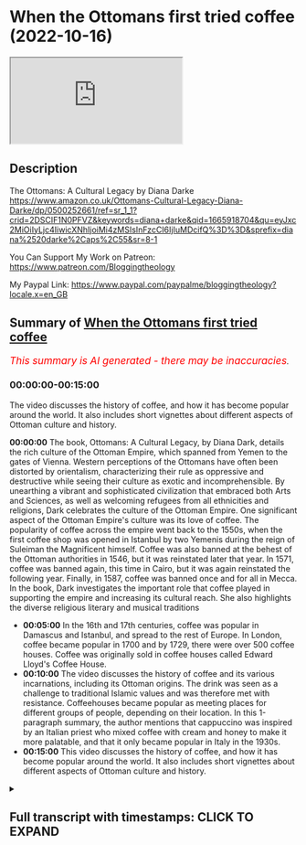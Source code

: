 # When the Ottomans first tried coffee (2022-10-16)

<iframe loading='lazy' allow='autoplay' src='https://www.youtube.com/embed/hIixS9zaUhE'></iframe>

## Description

The Ottomans: A Cultural Legacy by Diana Darke https://www.amazon.co.uk/Ottomans-Cultural-Legacy-Diana-Darke/dp/0500252661/ref=sr_1_1?crid=2DSCIF1N0PFVZ&keywords=diana+darke&qid=1665918704&qu=eyJxc2MiOiIyLjc4IiwicXNhIjoiMi4zMSIsInFzcCI6IjIuMDcifQ%3D%3D&sprefix=diana%2520darke%2Caps%2C55&sr=8-1

You Can Support My Work on Patreon:
https://www.patreon.com/Bloggingtheology

My Paypal Link: 
https://www.paypal.com/paypalme/bloggingtheology?locale.x=en_GB

## Summary of [When the Ottomans first tried coffee](https://www.youtube.com/watch?v=hIixS9zaUhE)


*<span style="color:red; font-size:125%">This summary is AI generated - there may be inaccuracies</span>. [](/)*

### <a onclick="modifyYTiframeseektime('0')">00:00:00-00:15:00</a>

The video discusses the history of coffee, and how it has become popular around the world. It also includes short vignettes about different aspects of Ottoman culture and history.

**<a onclick="modifyYTiframeseektime('0')">00:00:00</a>** The book, Ottomans: A Cultural Legacy, by Diana Dark, details the rich culture of the Ottoman Empire, which spanned from Yemen to the gates of Vienna. Western perceptions of the Ottomans have often been distorted by orientalism, characterizing their rule as oppressive and destructive while seeing their culture as exotic and incomprehensible. By unearthing a vibrant and sophisticated civilization that embraced both Arts and Sciences, as well as welcoming refugees from all ethnicities and religions, Dark celebrates the culture of the Ottoman Empire. One significant aspect of the Ottoman Empire's culture was its love of coffee. The popularity of coffee across the empire went back to the 1550s, when the first coffee shop was opened in Istanbul by two Yemenis during the reign of Suleiman the Magnificent himself. Coffee was also banned at the behest of the Ottoman authorities in 1546, but it was reinstated later that year. In 1571, coffee was banned again, this time in Cairo, but it was again reinstated the following year. Finally, in 1587, coffee was banned once and for all in Mecca. In the book, Dark investigates the important role that coffee played in supporting the empire and increasing its cultural reach. She also highlights the diverse religious literary and musical traditions
* **<a onclick="modifyYTiframeseektime('300')">00:05:00</a>** In the 16th and 17th centuries, coffee was popular in Damascus and Istanbul, and spread to the rest of Europe. In London, coffee became popular in 1700 and by 1729, there were over 500 coffee houses. Coffee was originally sold in coffee houses called Edward Lloyd's Coffee House.
* **<a onclick="modifyYTiframeseektime('600')">00:10:00</a>** The video discusses the history of coffee and its various incarnations, including its Ottoman origins. The drink was seen as a challenge to traditional Islamic values and was therefore met with resistance. Coffeehouses became popular as meeting places for different groups of people, depending on their location. In this 1-paragraph summary, the author mentions that cappuccino was inspired by an Italian priest who mixed coffee with cream and honey to make it more palatable, and that it only became popular in Italy in the 1930s.
* **<a onclick="modifyYTiframeseektime('900')">00:15:00</a>** This video discusses the history of coffee, and how it has become popular around the world. It also includes short vignettes about different aspects of Ottoman culture and history.

<details><summary><h2>Full transcript with timestamps: CLICK TO EXPAND</h2></summary>

<a onclick="modifyYTiframeseektime('3')">0:00:03</a> I want to share with you an exciting new  
<a onclick="modifyYTiframeseektime('5')">0:00:05</a> book that's just come out here it is and  
<a onclick="modifyYTiframeseektime('8')">0:00:08</a> it's called the Ottomans a cultural  
<a onclick="modifyYTiframeseektime('10')">0:00:10</a> Legacy by Diana dark who has been an  
<a onclick="modifyYTiframeseektime('13')">0:00:13</a> honor guest on blogging theology before  
<a onclick="modifyYTiframeseektime('15')">0:00:15</a> and this has just been published  
<a onclick="modifyYTiframeseektime('17')">0:00:17</a> actually and it's a fantastic book just  
<a onclick="modifyYTiframeseektime('20')">0:00:20</a> read to you what it says on the inside  
<a onclick="modifyYTiframeseektime('22')">0:00:22</a> cover  
<a onclick="modifyYTiframeseektime('24')">0:00:24</a> at its height the Ottoman empire spread  
<a onclick="modifyYTiframeseektime('27')">0:00:27</a> from Yemen to the gates of Vienna  
<a onclick="modifyYTiframeseektime('30')">0:00:30</a> Western perceptions of the Ottomans have  
<a onclick="modifyYTiframeseektime('34')">0:00:34</a> often been distorted by orientalism  
<a onclick="modifyYTiframeseektime('37')">0:00:37</a> characterizing their rule as oppressive  
<a onclick="modifyYTiframeseektime('40')">0:00:40</a> and destructive while seeing their  
<a onclick="modifyYTiframeseektime('42')">0:00:42</a> culture as exotic and incomprehensible  
<a onclick="modifyYTiframeseektime('47')">0:00:47</a> based on a lifetime's experience of  
<a onclick="modifyYTiframeseektime('50')">0:00:50</a> living and working across its former  
<a onclick="modifyYTiframeseektime('53')">0:00:53</a> provinces Dino dark who by the way is an  
<a onclick="modifyYTiframeseektime('56')">0:00:56</a> English lady living in England offers a  
<a onclick="modifyYTiframeseektime('59')">0:00:59</a> unique overview of the Ottoman Empire's  
<a onclick="modifyYTiframeseektime('62')">0:01:02</a> cultural Legacy one century after its  
<a onclick="modifyYTiframeseektime('66')">0:01:06</a> disillusion  
<a onclick="modifyYTiframeseektime('67')">0:01:07</a> she uncovers a vibrant sophisticated  
<a onclick="modifyYTiframeseektime('70')">0:01:10</a> civilization that embraced both Arts and  
<a onclick="modifyYTiframeseektime('73')">0:01:13</a> Sciences whilst welcoming refugees from  
<a onclick="modifyYTiframeseektime('76')">0:01:16</a> all ethnicities and religions notably  
<a onclick="modifyYTiframeseektime('79')">0:01:19</a> Christians and Jews  
<a onclick="modifyYTiframeseektime('82')">0:01:22</a> Diner dark celebrates the culture of the  
<a onclick="modifyYTiframeseektime('85')">0:01:25</a> Ottoman Empire from its Aesthetics and  
<a onclick="modifyYTiframeseektime('88')">0:01:28</a> architecture to its scientific and  
<a onclick="modifyYTiframeseektime('91')">0:01:31</a> medical Innovations including the first  
<a onclick="modifyYTiframeseektime('94')">0:01:34</a> vaccinations  
<a onclick="modifyYTiframeseektime('96')">0:01:36</a> she investigates The crucial role that  
<a onclick="modifyYTiframeseektime('99')">0:01:39</a> Commerce and trade played in supporting  
<a onclick="modifyYTiframeseektime('101')">0:01:41</a> the Empire and increasing its cultural  
<a onclick="modifyYTiframeseektime('104')">0:01:44</a> reach highlighting this significant role  
<a onclick="modifyYTiframeseektime('107')">0:01:47</a> of women as well as the diverse  
<a onclick="modifyYTiframeseektime('110')">0:01:50</a> religious literary and musical  
<a onclick="modifyYTiframeseektime('112')">0:01:52</a> Traditions that proliferated throughout  
<a onclick="modifyYTiframeseektime('115')">0:01:55</a> the empire  
<a onclick="modifyYTiframeseektime('116')">0:01:56</a> beautifully Illustrated with the  
<a onclick="modifyYTiframeseektime('118')">0:01:58</a> manuscripts Miniatures and paintings and  
<a onclick="modifyYTiframeseektime('121')">0:02:01</a> photographs the Ottomans a cultural  
<a onclick="modifyYTiframeseektime('124')">0:02:04</a> Legacy presents a presents the  
<a onclick="modifyYTiframeseektime('127')">0:02:07</a> Magnificent achievements of an Empire  
<a onclick="modifyYTiframeseektime('129')">0:02:09</a> that lasted over 600 years and income  
<a onclick="modifyYTiframeseektime('133')">0:02:13</a> encompassed Asian European and African  
<a onclick="modifyYTiframeseektime('137')">0:02:17</a> cultures shedding new light on its  
<a onclick="modifyYTiframeseektime('140')">0:02:20</a> complex Legacy  
<a onclick="modifyYTiframeseektime('142')">0:02:22</a> now there are 149 illustrations in this  
<a onclick="modifyYTiframeseektime('145')">0:02:25</a> book and um you're really going to have  
<a onclick="modifyYTiframeseektime('146')">0:02:26</a> to get it to see for yourself  
<a onclick="modifyYTiframeseektime('148')">0:02:28</a> beautifully Illustrated but I wonder if  
<a onclick="modifyYTiframeseektime('150')">0:02:30</a> just focus on one subject like what I  
<a onclick="modifyYTiframeseektime('152')">0:02:32</a> could have focused on literally one of  
<a onclick="modifyYTiframeseektime('154')">0:02:34</a> thousands of possible subjects there's  
<a onclick="modifyYTiframeseektime('156')">0:02:36</a> the subject of coffee which is of  
<a onclick="modifyYTiframeseektime('159')">0:02:39</a> universal interest I think and the uh  
<a onclick="modifyYTiframeseektime('161')">0:02:41</a> this was a favorite ottoman drink and uh  
<a onclick="modifyYTiframeseektime('164')">0:02:44</a> predates the European uh encounter with  
<a onclick="modifyYTiframeseektime('167')">0:02:47</a> coffee and very interesting insights  
<a onclick="modifyYTiframeseektime('169')">0:02:49</a> here about this subject  
<a onclick="modifyYTiframeseektime('171')">0:02:51</a> and she writes on page  
<a onclick="modifyYTiframeseektime('173')">0:02:53</a> 237 about uh coffee she says the  
<a onclick="modifyYTiframeseektime('177')">0:02:57</a> popularity of coffee across the Ottoman  
<a onclick="modifyYTiframeseektime('181')">0:03:01</a> Empire goes back to the 1550s when the  
<a onclick="modifyYTiframeseektime('185')">0:03:05</a> first coffee shop was opened in Istanbul  
<a onclick="modifyYTiframeseektime('188')">0:03:08</a> by two yemenis during the reign of  
<a onclick="modifyYTiframeseektime('191')">0:03:11</a> Suleiman the Magnificent himself a great  
<a onclick="modifyYTiframeseektime('194')">0:03:14</a> lover of the drink  
<a onclick="modifyYTiframeseektime('196')">0:03:16</a> he instituted the position of Chief  
<a onclick="modifyYTiframeseektime('199')">0:03:19</a> coffee maker what a job eh who was  
<a onclick="modifyYTiframeseektime('202')">0:03:22</a> responsible for preparing the Sultan's  
<a onclick="modifyYTiframeseektime('205')">0:03:25</a> coffee and the utensils needed to make  
<a onclick="modifyYTiframeseektime('208')">0:03:28</a> the perfect cup of coffee  
<a onclick="modifyYTiframeseektime('210')">0:03:30</a> the furniture of Ottoman palaces evolved  
<a onclick="modifyYTiframeseektime('214')">0:03:34</a> to enable guests to enjoy the coffee  
<a onclick="modifyYTiframeseektime('216')">0:03:36</a> ritual  
<a onclick="modifyYTiframeseektime('218')">0:03:38</a> guests sat on a low bench or Divan built  
<a onclick="modifyYTiframeseektime('222')">0:03:42</a> against the wall while trays of food and  
<a onclick="modifyYTiframeseektime('224')">0:03:44</a> drink were set before them on  
<a onclick="modifyYTiframeseektime('227')">0:03:47</a> beautifully decorated tables  
<a onclick="modifyYTiframeseektime('229')">0:03:49</a> one such table dating from 1560 is on  
<a onclick="modifyYTiframeseektime('233')">0:03:53</a> display in London's Victoria and Albert  
<a onclick="modifyYTiframeseektime('236')">0:03:56</a> Museum  
<a onclick="modifyYTiframeseektime('238')">0:03:58</a> made of Ebony and faced with mother of  
<a onclick="modifyYTiframeseektime('241')">0:04:01</a> pearl an ivory inlay it is topped with  
<a onclick="modifyYTiframeseektime('245')">0:04:05</a> exquisite is neck tiles  
<a onclick="modifyYTiframeseektime('247')">0:04:07</a> the Kilns of cotea south of isnic were  
<a onclick="modifyYTiframeseektime('252')">0:04:12</a> also kept busy producing beautifully  
<a onclick="modifyYTiframeseektime('254')">0:04:14</a> decorated coffee cups some of which can  
<a onclick="modifyYTiframeseektime('257')">0:04:17</a> also be seen in the same collection  
<a onclick="modifyYTiframeseektime('260')">0:04:20</a> before reaching the ottoman Capital  
<a onclick="modifyYTiframeseektime('263')">0:04:23</a> coffee had arrived in Syria in 1534 from  
<a onclick="modifyYTiframeseektime('269')">0:04:29</a> Moka in Yemen but in 1546 it was banned  
<a onclick="modifyYTiframeseektime('274')">0:04:34</a> at the behest of the Ottoman authorities  
<a onclick="modifyYTiframeseektime('277')">0:04:37</a> and certain Pious muftes who considered  
<a onclick="modifyYTiframeseektime('281')">0:04:41</a> its influence to be suspect  
<a onclick="modifyYTiframeseektime('284')">0:04:44</a> fearing that coffee houses would become  
<a onclick="modifyYTiframeseektime('287')">0:04:47</a> places for disreputable practices no  
<a onclick="modifyYTiframeseektime('290')">0:04:50</a> idea what they had in mind what happened  
<a onclick="modifyYTiframeseektime('291')">0:04:51</a> in these coffee houses  
<a onclick="modifyYTiframeseektime('293')">0:04:53</a> previous attempts have been made to ban  
<a onclick="modifyYTiframeseektime('295')">0:04:55</a> it in Mecca and Cairo  
<a onclick="modifyYTiframeseektime('298')">0:04:58</a> the first recorded coffee houses in  
<a onclick="modifyYTiframeseektime('301')">0:05:01</a> Damascus were located in the banks of  
<a onclick="modifyYTiframeseektime('303')">0:05:03</a> the banada near the suleiman's dervish  
<a onclick="modifyYTiframeseektime('306')">0:05:06</a> Lodge and could house hundreds of  
<a onclick="modifyYTiframeseektime('309')">0:05:09</a> customers at a time often pilgrimage  
<a onclick="modifyYTiframeseektime('312')">0:05:12</a> pilgrims gathering for the Hajj  
<a onclick="modifyYTiframeseektime('315')">0:05:15</a> only one survives from that early phase  
<a onclick="modifyYTiframeseektime('319')">0:05:19</a> the cafe now pharah in the Eastern  
<a onclick="modifyYTiframeseektime('322')">0:05:22</a> Gateway to the Temple of Jupiter today  
<a onclick="modifyYTiframeseektime('325')">0:05:25</a> the great umiyad mosque  
<a onclick="modifyYTiframeseektime('328')">0:05:28</a> by the end of the 16th century there  
<a onclick="modifyYTiframeseektime('331')">0:05:31</a> were over 600 coffee houses in Istanbul  
<a onclick="modifyYTiframeseektime('334')">0:05:34</a> a number that Rose to 2 500 by the end  
<a onclick="modifyYTiframeseektime('339')">0:05:39</a> of the 19th century when the  
<a onclick="modifyYTiframeseektime('342')">0:05:42</a> introduction of tea demoted it to Second  
<a onclick="modifyYTiframeseektime('345')">0:05:45</a> Place as the favorite drink across the  
<a onclick="modifyYTiframeseektime('348')">0:05:48</a> empire  
<a onclick="modifyYTiframeseektime('350')">0:05:50</a> coffee was introduced to France with the  
<a onclick="modifyYTiframeseektime('353')">0:05:53</a> 1669 visit of the Turkish Ambassador  
<a onclick="modifyYTiframeseektime('356')">0:05:56</a> suleima agar to the court of Louis XIV  
<a onclick="modifyYTiframeseektime('361')">0:06:01</a> consumed in Europe in the traditional  
<a onclick="modifyYTiframeseektime('363')">0:06:03</a> Muslim way it was made by boiling a  
<a onclick="modifyYTiframeseektime('367')">0:06:07</a> mixture of coffee powder sugar and water  
<a onclick="modifyYTiframeseektime('370')">0:06:10</a> which left a residue in the bottom of  
<a onclick="modifyYTiframeseektime('373')">0:06:13</a> the cup because it was not filtered what  
<a onclick="modifyYTiframeseektime('376')">0:06:16</a> we still call today Turkish coffee  
<a onclick="modifyYTiframeseektime('380')">0:06:20</a> coffee reached the austro-hungarian  
<a onclick="modifyYTiframeseektime('382')">0:06:22</a> empire in 1683 following the siege of  
<a onclick="modifyYTiframeseektime('386')">0:06:26</a> Vienna by a huge and well-equipped  
<a onclick="modifyYTiframeseektime('390')">0:06:30</a> Ottoman empire under the command of the  
<a onclick="modifyYTiframeseektime('393')">0:06:33</a> grand vizier Kara Mustafa  
<a onclick="modifyYTiframeseektime('396')">0:06:36</a> after months of bombardment and just as  
<a onclick="modifyYTiframeseektime('401')">0:06:41</a> the fortifications of the city seem to  
<a onclick="modifyYTiframeseektime('403')">0:06:43</a> be giving way The Siege was lifted owing  
<a onclick="modifyYTiframeseektime('407')">0:06:47</a> to the arrival of forces under Prince  
<a onclick="modifyYTiframeseektime('410')">0:06:50</a> Sobieski of Poland and Charles Duke of  
<a onclick="modifyYTiframeseektime('414')">0:06:54</a> Lorraine  
<a onclick="modifyYTiframeseektime('415')">0:06:55</a> in a remarkable reverse reversal the  
<a onclick="modifyYTiframeseektime('419')">0:06:59</a> besieging ottoman Army was routed and  
<a onclick="modifyYTiframeseektime('422')">0:07:02</a> its entire Camp captured including  
<a onclick="modifyYTiframeseektime('426')">0:07:06</a> almost all its armaments and Provisions  
<a onclick="modifyYTiframeseektime('430')">0:07:10</a> Viennese officials were amazed at the  
<a onclick="modifyYTiframeseektime('433')">0:07:13</a> copious amounts of material and  
<a onclick="modifyYTiframeseektime('435')">0:07:15</a> foodstuffs the camp contained especially  
<a onclick="modifyYTiframeseektime('439')">0:07:19</a> the quote prodigious stores of victuals  
<a onclick="modifyYTiframeseektime('443')">0:07:23</a> in their inventory of the spoils the  
<a onclick="modifyYTiframeseektime('446')">0:07:26</a> Viennese Chronicles listed coffee beans  
<a onclick="modifyYTiframeseektime('449')">0:07:29</a> among the grain flour butter bread lard  
<a onclick="modifyYTiframeseektime('452')">0:07:32</a> rice sugar honey cooking oil and  
<a onclick="modifyYTiframeseektime('456')">0:07:36</a> kitchenware as well as live camels  
<a onclick="modifyYTiframeseektime('459')">0:07:39</a> buffaloes mules oxen and sheep  
<a onclick="modifyYTiframeseektime('463')">0:07:43</a> the starving Viennese must have feasted  
<a onclick="modifyYTiframeseektime('466')">0:07:46</a> for days  
<a onclick="modifyYTiframeseektime('468')">0:07:48</a> one polish officer was rewarded for his  
<a onclick="modifyYTiframeseektime('472')">0:07:52</a> bravery in undertaking dangerous  
<a onclick="modifyYTiframeseektime('474')">0:07:54</a> Espionage during the battle with bags of  
<a onclick="modifyYTiframeseektime('477')">0:07:57</a> coffee beans which no one had any idea  
<a onclick="modifyYTiframeseektime('480')">0:08:00</a> how to use  
<a onclick="modifyYTiframeseektime('482')">0:08:02</a> the officer was said to have been an  
<a onclick="modifyYTiframeseektime('485')">0:08:05</a> ottoman prisoner for two years and  
<a onclick="modifyYTiframeseektime('487')">0:08:07</a> therefore knew what to do with them  
<a onclick="modifyYTiframeseektime('490')">0:08:10</a> he was able to sell coffee to the  
<a onclick="modifyYTiframeseektime('493')">0:08:13</a> Viennese citizensary giving them a taste  
<a onclick="modifyYTiframeseektime('496')">0:08:16</a> for the distinctive drink  
<a onclick="modifyYTiframeseektime('498')">0:08:18</a> the first actual Viennese coffee house  
<a onclick="modifyYTiframeseektime('501')">0:08:21</a> was not opened until 1685 by a Cali  
<a onclick="modifyYTiframeseektime('506')">0:08:26</a> Armenian Merchant who had applied for  
<a onclick="modifyYTiframeseektime('508')">0:08:28</a> and been granted the sole privilege of  
<a onclick="modifyYTiframeseektime('512')">0:08:32</a> preparing an offering for sale the  
<a onclick="modifyYTiframeseektime('514')">0:08:34</a> Oriental drink for a period of 20 years  
<a onclick="modifyYTiframeseektime('519')">0:08:39</a> thereafter the sale of coffee remained  
<a onclick="modifyYTiframeseektime('522')">0:08:42</a> carefully controlled in that City so by  
<a onclick="modifyYTiframeseektime('525')">0:08:45</a> 1729 there were still only 11 licensed  
<a onclick="modifyYTiframeseektime('530')">0:08:50</a> concessionary concessionaires  
<a onclick="modifyYTiframeseektime('533')">0:08:53</a> a Turkish Merchant in 1650 was the first  
<a onclick="modifyYTiframeseektime('537')">0:08:57</a> to bring coffee commercially into the  
<a onclick="modifyYTiframeseektime('540')">0:09:00</a> United Kingdom  
<a onclick="modifyYTiframeseektime('541')">0:09:01</a> selling it in a coffee house in George  
<a onclick="modifyYTiframeseektime('544')">0:09:04</a> yard Lombard Street here in London  
<a onclick="modifyYTiframeseektime('548')">0:09:08</a> another coffee called sultanas Head  
<a onclick="modifyYTiframeseektime('551')">0:09:11</a> opened another Cafe called sultana's  
<a onclick="modifyYTiframeseektime('555')">0:09:15</a> Head opened eight years later in  
<a onclick="modifyYTiframeseektime('557')">0:09:17</a> cornhill  
<a onclick="modifyYTiframeseektime('559')">0:09:19</a> the insurance company Lloyds of London  
<a onclick="modifyYTiframeseektime('562')">0:09:22</a> was originally a coffee shop I didn't  
<a onclick="modifyYTiframeseektime('565')">0:09:25</a> know this called Edward Lloyd's coffee  
<a onclick="modifyYTiframeseektime('568')">0:09:28</a> house so this vast huge Global Insurance  
<a onclick="modifyYTiframeseektime('572')">0:09:32</a> Company lawyers of London was originally  
<a onclick="modifyYTiframeseektime('574')">0:09:34</a> a coffee house called Edward Lloyd's  
<a onclick="modifyYTiframeseektime('577')">0:09:37</a> Coffee House  
<a onclick="modifyYTiframeseektime('578')">0:09:38</a> by 1700 there were around 500 coffee  
<a onclick="modifyYTiframeseektime('582')">0:09:42</a> houses in London and nearly 3 000 in the  
<a onclick="modifyYTiframeseektime('585')">0:09:45</a> whole of England you see how quickly it  
<a onclick="modifyYTiframeseektime('588')">0:09:48</a> spread how popular it was all over the  
<a onclick="modifyYTiframeseektime('590')">0:09:50</a> country  
<a onclick="modifyYTiframeseektime('591')">0:09:51</a> and interestingly they were known as  
<a onclick="modifyYTiframeseektime('593')">0:09:53</a> Penny universities because you could  
<a onclick="modifyYTiframeseektime('595')">0:09:55</a> listen and talk to the great minds of  
<a onclick="modifyYTiframeseektime('598')">0:09:58</a> the day for the price of a coffee which  
<a onclick="modifyYTiframeseektime('600')">0:10:00</a> cost one penny what a beautiful idea  
<a onclick="modifyYTiframeseektime('604')">0:10:04</a> in the Ottoman Empire the drinking of  
<a onclick="modifyYTiframeseektime('606')">0:10:06</a> coffee was a controversial issue  
<a onclick="modifyYTiframeseektime('609')">0:10:09</a> aside from the stimulating properties of  
<a onclick="modifyYTiframeseektime('613')">0:10:13</a> the drink itself  
<a onclick="modifyYTiframeseektime('614')">0:10:14</a> coffee at coffee houses were seen as  
<a onclick="modifyYTiframeseektime('617')">0:10:17</a> meeting places that challenge the  
<a onclick="modifyYTiframeseektime('620')">0:10:20</a> traditional role of mosques  
<a onclick="modifyYTiframeseektime('623')">0:10:23</a> in the mid 1500s many ships cargos of  
<a onclick="modifyYTiframeseektime('627')">0:10:27</a> coffee beans were tipped into the sea  
<a onclick="modifyYTiframeseektime('631')">0:10:31</a> the drink was the subject of an ottoman  
<a onclick="modifyYTiframeseektime('634')">0:10:34</a> treaties by sarri mehmed Pasha Treasurer  
<a onclick="modifyYTiframeseektime('638')">0:10:38</a> to Ahmed III who reigned from 1703 to  
<a onclick="modifyYTiframeseektime('642')">0:10:42</a> 30. in which he explained how coffee  
<a onclick="modifyYTiframeseektime('645')">0:10:45</a> first came to Anatolia by sea and met  
<a onclick="modifyYTiframeseektime('649')">0:10:49</a> with a hostile reception and he wrote  
<a onclick="modifyYTiframeseektime('653')">0:10:53</a> and I quote  
<a onclick="modifyYTiframeseektime('655')">0:10:55</a> but these strictures and prohibitions  
<a onclick="modifyYTiframeseektime('658')">0:10:58</a> Avail nothing the fatwas the talk made  
<a onclick="modifyYTiframeseektime('662')">0:11:02</a> no impression on the people  
<a onclick="modifyYTiframeseektime('664')">0:11:04</a> one coffee house was opened after  
<a onclick="modifyYTiframeseektime('667')">0:11:07</a> another and men would gather together  
<a onclick="modifyYTiframeseektime('670')">0:11:10</a> with great eagerness and enthusiasm to  
<a onclick="modifyYTiframeseektime('673')">0:11:13</a> drink  
<a onclick="modifyYTiframeseektime('675')">0:11:15</a> to those of dry temperament he writes  
<a onclick="modifyYTiframeseektime('678')">0:11:18</a> especially to the man of melancholic  
<a onclick="modifyYTiframeseektime('681')">0:11:21</a> temperament another person given to  
<a onclick="modifyYTiframeseektime('683')">0:11:23</a> sadness  
<a onclick="modifyYTiframeseektime('684')">0:11:24</a> large quantities are unsuitable and  
<a onclick="modifyYTiframeseektime('688')">0:11:28</a> maybe repugnant  
<a onclick="modifyYTiframeseektime('690')">0:11:30</a> taken in excess it causes insomnia and  
<a onclick="modifyYTiframeseektime('695')">0:11:35</a> melancholic anxiety  
<a onclick="modifyYTiframeseektime('698')">0:11:38</a> if drunk at all it should be drunk with  
<a onclick="modifyYTiframeseektime('700')">0:11:40</a> sugar  
<a onclick="modifyYTiframeseektime('702')">0:11:42</a> to those of moist temperament no idea  
<a onclick="modifyYTiframeseektime('705')">0:11:45</a> what he means by that to those of moist  
<a onclick="modifyYTiframeseektime('707')">0:11:47</a> temperament and especially of women it  
<a onclick="modifyYTiframeseektime('710')">0:11:50</a> is highly suited they should drink a  
<a onclick="modifyYTiframeseektime('713')">0:11:53</a> great deal of strong coffee he writes  
<a onclick="modifyYTiframeseektime('716')">0:11:56</a> access of it will do them no harm so  
<a onclick="modifyYTiframeseektime('719')">0:11:59</a> long as they are not melancholic  
<a onclick="modifyYTiframeseektime('722')">0:12:02</a> so presumably insomnia doesn't affect  
<a onclick="modifyYTiframeseektime('724')">0:12:04</a> women at all according to him end of  
<a onclick="modifyYTiframeseektime('727')">0:12:07</a> quote  
<a onclick="modifyYTiframeseektime('729')">0:12:09</a> public coffee houses did indeed play a  
<a onclick="modifyYTiframeseektime('732')">0:12:12</a> role as meeting places for different  
<a onclick="modifyYTiframeseektime('734')">0:12:14</a> groups of people depending on their  
<a onclick="modifyYTiframeseektime('736')">0:12:16</a> locations  
<a onclick="modifyYTiframeseektime('738')">0:12:18</a> those frequented by a Craftsmen tend to  
<a onclick="modifyYTiframeseektime('741')">0:12:21</a> be tended to be located in fattier  
<a onclick="modifyYTiframeseektime('744')">0:12:24</a> bazizit and socheki for instance while  
<a onclick="modifyYTiframeseektime('748')">0:12:28</a> many janissaries opened their own  
<a onclick="modifyYTiframeseektime('751')">0:12:31</a> establishments to supplement their  
<a onclick="modifyYTiframeseektime('753')">0:12:33</a> salaries  
<a onclick="modifyYTiframeseektime('755')">0:12:35</a> some had live singers some had  
<a onclick="modifyYTiframeseektime('757')">0:12:37</a> storytellers and others became known as  
<a onclick="modifyYTiframeseektime('760')">0:12:40</a> venues where intellectuals discuss  
<a onclick="modifyYTiframeseektime('763')">0:12:43</a> politics  
<a onclick="modifyYTiframeseektime('765')">0:12:45</a> at times of unrest  
<a onclick="modifyYTiframeseektime('768')">0:12:48</a> ottoman rulers would close such places  
<a onclick="modifyYTiframeseektime('770')">0:12:50</a> down to stop plotting people plotting  
<a onclick="modifyYTiframeseektime('773')">0:12:53</a> subterfuge  
<a onclick="modifyYTiframeseektime('775')">0:12:55</a> one 17th century ottoman chronicler  
<a onclick="modifyYTiframeseektime('778')">0:12:58</a> wrote and I quote  
<a onclick="modifyYTiframeseektime('781')">0:13:01</a> these shops became meeting places of a  
<a onclick="modifyYTiframeseektime('784')">0:13:04</a> circle of Pleasure Seekers and idlers  
<a onclick="modifyYTiframeseektime('787')">0:13:07</a> and also of some wits from among the men  
<a onclick="modifyYTiframeseektime('790')">0:13:10</a> of letters and Literati and they're used  
<a onclick="modifyYTiframeseektime('793')">0:13:13</a> to meeting groups of about 20 or 30.  
<a onclick="modifyYTiframeseektime('797')">0:13:17</a> some read books and fine writings some  
<a onclick="modifyYTiframeseektime('801')">0:13:21</a> were busy with backgammon and chess some  
<a onclick="modifyYTiframeseektime('805')">0:13:25</a> brought new poems and talked of  
<a onclick="modifyYTiframeseektime('807')">0:13:27</a> literature end quote  
<a onclick="modifyYTiframeseektime('811')">0:13:31</a> attempts to shut the coffee houses  
<a onclick="modifyYTiframeseektime('813')">0:13:33</a> simply meant that they moved to back  
<a onclick="modifyYTiframeseektime('816')">0:13:36</a> streets and alleys but the authorities  
<a onclick="modifyYTiframeseektime('819')">0:13:39</a> finally accepted them not least since  
<a onclick="modifyYTiframeseektime('822')">0:13:42</a> they were important sources of revenue  
<a onclick="modifyYTiframeseektime('824')">0:13:44</a> through taxes and license fees  
<a onclick="modifyYTiframeseektime('828')">0:13:48</a> and in this last paragraph Diana dark  
<a onclick="modifyYTiframeseektime('831')">0:13:51</a> talks about the origins of cappuccino  
<a onclick="modifyYTiframeseektime('834')">0:13:54</a> coffee  
<a onclick="modifyYTiframeseektime('835')">0:13:55</a> which I just had no idea of this until I  
<a onclick="modifyYTiframeseektime('837')">0:13:57</a> read it just now here  
<a onclick="modifyYTiframeseektime('838')">0:13:58</a> in a further evolution of coffee  
<a onclick="modifyYTiframeseektime('841')">0:14:01</a> drinking culture cappuccino coffee was  
<a onclick="modifyYTiframeseektime('844')">0:14:04</a> inspired by an Italian priest from the  
<a onclick="modifyYTiframeseektime('848')">0:14:08</a> Capuchin monastic order who had fought  
<a onclick="modifyYTiframeseektime('850')">0:14:10</a> against the Turks besieging Vienna in  
<a onclick="modifyYTiframeseektime('853')">0:14:13</a> 1683.  
<a onclick="modifyYTiframeseektime('855')">0:14:15</a> he acquired some of the coffee beans  
<a onclick="modifyYTiframeseektime('858')">0:14:18</a> captured from the Ottomans spoiled and  
<a onclick="modifyYTiframeseektime('861')">0:14:21</a> began experimenting  
<a onclick="modifyYTiframeseektime('864')">0:14:24</a> finding it too strong for his taste he  
<a onclick="modifyYTiframeseektime('868')">0:14:28</a> mixed it with cream and honey  
<a onclick="modifyYTiframeseektime('871')">0:14:31</a> which gave it the same flavor the same  
<a onclick="modifyYTiframeseektime('874')">0:14:34</a> color brown as the capuchin's robes the  
<a onclick="modifyYTiframeseektime('877')">0:14:37</a> monastic robes and it lented a smoother  
<a onclick="modifyYTiframeseektime('881')">0:14:41</a> taste  
<a onclick="modifyYTiframeseektime('883')">0:14:43</a> the Viennese named it the coup pizzas  
<a onclick="modifyYTiframeseektime('886')">0:14:46</a> though or the cooperzina in German  
<a onclick="modifyYTiframeseektime('889')">0:14:49</a> presumably in honor of the capuchins  
<a onclick="modifyYTiframeseektime('892')">0:14:52</a> hence the Italian cappuccino  
<a onclick="modifyYTiframeseektime('895')">0:14:55</a> though the drink became popular in Italy  
<a onclick="modifyYTiframeseektime('898')">0:14:58</a> only in the 1930s so quite a while to  
<a onclick="modifyYTiframeseektime('901')">0:15:01</a> catch on now it's of course globally  
<a onclick="modifyYTiframeseektime('903')">0:15:03</a> popular and I'll leave it there this  
<a onclick="modifyYTiframeseektime('906')">0:15:06</a> book is just fascinating uh vignette's  
<a onclick="modifyYTiframeseektime('909')">0:15:09</a> stories accounts of of uh cultural facts  
<a onclick="modifyYTiframeseektime('913')">0:15:13</a> and and points of relevance between the  
<a onclick="modifyYTiframeseektime('915')">0:15:15</a> ottoman past and the present days I  
<a onclick="modifyYTiframeseektime('918')">0:15:18</a> highly recommended until next time  

</details>
